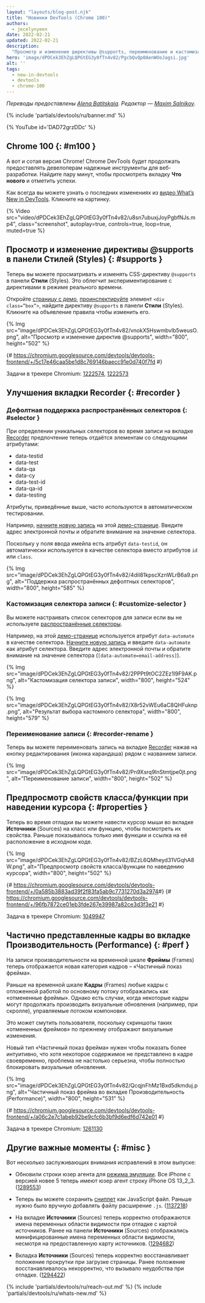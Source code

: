 ```yaml
---
layout: "layouts/blog-post.njk"
title: "Новинки DevTools (Chrome 100)"
authors:
  - jecelynyeen
date: 2022-02-21
updated: 2022-02-21
description:
  "Просмотр и изменение директивы @supports, переименование и кастомизация селектора записи и многое другое."
hero: 'image/dPDCek3EhZgLQPGtEG3y0fTn4v82/PgcbQvQp0AenWOoJagsi.jpg'
alt: ''
tags:
  - new-in-devtools
  - devtools
  - chrome-100
---
```


*Переводы предоставлены [Alena Batitskaia](https://twitter.com/ABatickaya). Редактор — [Maxim Salnikov](https://twitter.com/webmaxru).*

{% include 'partials/devtools/ru/banner.md' %}

{% YouTube id='DAD72grzDDc' %}

<!-- start: translation instructions -->
<!-- + 1. Remove the "draft: true" tag above when submitting PR -->
<!-- + 2. Provide translations under each of the English commented original content -->
<!-- + 3. Translate the "description" tag above -->
<!-- + 4. Translate all the <img> alt text -->
<!-- + 5. Update the whats-new.md file -->
<!-- end: translation instructions -->

<!-- ## Chrome 100  {: #m100 } -->
## Chrome 100  {: #m100 }

<!-- Here’s to the 100th Chrome version! Chrome DevTools will continue to provide reliable tools for developers to build on the web. Take a moment to click around in the **What’s New** tab to celebrate the milestones. -->
А вот и сотая версия Chrome! Chrome DevTools будет продолжать предоставлять девелоперам надежные инструменты для веб-разработки. Найдите пару минут, чтобы просмотреть вкладку **Что нового** и отметить успехи.

<!-- As usual, you can watch the latest [What’s New in DevTools video](https://goo.gle/devtools-youtube) by clicking on the image. -->
Как всегда вы можете узнать о последних изменениях из [видео What’s New in DevTools](https://goo.gle/devtools-youtube). Кликните на картинку.

{% Video src="video/dPDCek3EhZgLQPGtEG3y0fTn4v82/u8sn7ubuxjJoyPgbfNJs.mp4", class="screenshot", autoplay=true, controls=true, loop=true, muted=true %}


<!-- ## View and edit @supports at rules in the Styles pane {: #supports } -->
## Просмотр и изменение директивы @supports в панели Стилей (Styles) {: #supports }

<!-- You can now view and edit the CSS `@supports` at-rules in the **Styles** pane. These changes make it easier to experiment with the at-rules in real time. -->
Теперь вы можете просматривать и изменять CSS-директиву `@supports` в панели **Стили** (Styles). Это облегчит экспериментирование с директивами в режиме реального времени.

<!-- Open this [demo page](https://jec.fyi/demo/at-support), [inspect](/docs/devtools/dom/#inspect) the `<div class=”box”>` element, view the `@supports` at-rules in the **Styles** pane. Click on the rule’s declaration to edit it.  -->
Откройте [страницу с демо](https://jec.fyi/demo/at-support), [проинспектируйте](/docs/devtools/dom/#inspect) элемент `<div class=”box”>`, найдите директиву `@supports` в панели **Стили** (Styles). Кликните на объявление правила чтобы изменить его.

{% Img src="image/dPDCek3EhZgLQPGtEG3y0fTn4v82/vnokX5Hswmbvlb5weusO.png", alt="Просмотр и изменение директив @supports", width="800", height="502" %}

{# https://chromium.googlesource.com/devtools/devtools-frontend/+/5c17e46caa5be1d8c769146baecc91e0d740f7fd #}

Задачи в трекере Chromium: [1222574](https://crbug.com/1222574), [1222573](https://crbug.com/1222573)


<!-- ## Recorder panel improvements {: #recorder } -->
## Улучшения вкладки Recorder {: #recorder }

<!-- ### Support common selectors by default {: #selector } -->
### Дефолтная поддержка распространённых селекторов {: #selector }

<!-- When determining an unique selector during recording, the [Recorder](/docs/devtools/recorder/) panel now automatically prefers elements with the following attributes: -->
При определении уникальных селекторов во время записи на вкладке [Recorder](/docs/devtools/recorder/) предпочтение теперь отдаётся элементам со следующими атрибутами:

- data-testid
- data-test
- data-qa
- data-cy
- data-test-id
- data-qa-id
- data-testing

<!-- The attributes above are common selectors used in test automation.  -->
Атрибуты, приведённые выше, часто используются в автоматическом тестировании.

<!-- For example, [start a new recording](/docs/devtools/recorder/#record) with this [demo page](https://jec.fyi/demo/recorder). Fill in an email address and observe the selector value. -->
Например, [начните новую запись](/docs/devtools/recorder/#record) на этой [демо-странице](https://jec.fyi/demo/recorder). Введите адрес электронной почты и обратите внимание на значение селектора.

<!-- Since the email element has `data-testid` defined, it’s used as the selector automatically instead of the `id` or `class` attributes. -->
Поскольку у поля ввода имейла есть атрибут `data-testid`, он автоматически используется в качестве селектора вместо атрибутов `id` или `class`.

{% Img src="image/dPDCek3EhZgLQPGtEG3y0fTn4v82/4diI81kpscXznWLrB6a9.png", alt="Поддержка распространённых дефолтных селекторов", width="800", height="585" %}


<!-- ### Customize the recording’s selector {: #customize-selector } -->
### Кастомизация селектора записи {: #customize-selector }

<!-- You can customize the selector of a recording if you are not using the [common selectors](/docs/devtools/recorder/#selector). -->
Вы можете настраивать список селекторов для записи если вы не используете [распространённые селекторы](/docs/devtools/recorder/#selector).

<!-- For example, this [demo page](https://jec.fyi/demo/recorder) uses the `data-automate` attribute as the selector. [start a new recording](/docs/devtools/recorder/#record) and enter the `data-automate` as the selector attribute. Fill in an email address and observe the selector value (`[data-automate=email-address]`). -->
Например, на этой [демо-странице](https://jec.fyi/demo/recorder) используется атрибут `data-automate` в качестве селектора. [Начните новую запись](/docs/devtools/recorder/#record) и введите `data-automate` как атрибут селектора. Введите адрес электронной почты и обратите внимание на значение селектора (`[data-automate=email-address]`).

{% Img src="image/dPDCek3EhZgLQPGtEG3y0fTn4v82/2PPPt9tOC2ZEz1l9F9AK.png", alt="Кастомизация селектора записи", width="800", height="524" %}

{% Img src="image/dPDCek3EhZgLQPGtEG3y0fTn4v82/X8r52vWEu6aC8QHFuknp.png", alt="Результат выбора кастомного селектора", width="800", height="579" %}


<!-- ### Rename a recording {: #recorder-rename } -->
### Переименование записи {: #recorder-rename }

<!-- You can now rename a recording in the [Recorder](/docs/devtools/recorder/) panel with the edit button (pencil icon) next to the recording’s title. -->
Теперь вы можете переименовать запись на вкладке [Recorder](/docs/devtools/recorder/) нажав на кнопку редактирования (иконка карандаша) рядом с названием записи.

{% Img src="image/dPDCek3EhZgLQPGtEG3y0fTn4v82/Pn9Xsrq9lnStmtjpe0jt.png", alt="Переименование записи", width="800", height="502" %}


<!-- ## Preview class/function properties on hover {: #properties } -->
## Предпросмотр свойств класса/функции при наведении курсора {: #properties }

<!-- You can now hover over a class or function in the **Sources** panel during debugging to preview its properties. Previously, it only showed the function name and a link to its location in the source code. -->
Теперь во время отладки вы можете навести курсор мыши во вкладке **Источники** (Sources) на класс или функцию, чтобы посмотреть их свойства. Раньше показывалось только имя функции и ссылка на её расположение в исходном коде.

{% Img src="image/dPDCek3EhZgLQPGtEG3y0fTn4v82/BZzL6QMheyd31VGqhA8W.png", alt="Предпросмотр свойств класса/функции по наведению курсора", width="800", height="502" %}

{# https://chromium.googlesource.com/devtools/devtools-frontend/+/0a585b3883ad39f2f83fa5ab9c7731270d3a2974 ​#}
{# https://chromium.googlesource.com/devtools/devtools-frontend/+/96fb7872ce01eb3fde267e39987a82ce3d3f3e21 #}

Задача в трекере Chromium: [1049947](https://crbug.com/1049947)


<!-- ## Partially presented frames in the Performance panel {: #perf } -->
## Частично представленные кадры во вкладке Производительность (Performance) {: #perf }

<!-- Performance recording now displays a new frame category "Partially presented frames" in the **Frames** timeline.  -->
На записи производительности на временной шкале **Фреймы** (Frames) теперь отображается новая категория кадров – «Частичный показ фрейма». 

<!-- Previously, the **Frames** timeline visualizes any frames with delayed main-thread work as "dropped frames". However, there are cases where some frames may still produce visual updates (e.g. scrolling) driven by the compositor thread. -->
Раньше на временной шкале **Кадры** (Frames) любые кадры с отложенной работой по основному потоку отображались как «отмененные фреймы». Однако есть случаи, когда некоторые кадры могут продолжать производить визуальные обновления (например, при скролле), управляемые потоком компоновки.

<!-- This leads to user confusion because the screenshots of these “Dropped frames” are still reflecting visual updates.  -->
Это может смутить пользователя, поскольку скриншоты таких «отмененных фреймов» по прежнему отображают визуальные изменения.

<!-- The new "Partially presented frames" aims to indicate more intuitively that although some content is not presented timely in the frame, but the issue is not so severe as to block visual updates altogether. -->
Новый тип «Частичный показ фрейма» нужен чтобы показать более интуитивно, что хотя некоторое содержимое не представлено в кадре своевременно, проблема не настолько серьезна, чтобы полностью блокировать визуальные обновления.

{% Img src="image/dPDCek3EhZgLQPGtEG3y0fTn4v82/QcqjnFhMz1Bxd5dkmduj.png", alt="Частичный показ фрейма во вкладке Производительность (Performance)", width="800", height="531" %}

{# https://chromium.googlesource.com/devtools/devtools-frontend/+/a06c2e7c1abeb92be9cfc6b3bf9d6edf6d742e01 #}

Задача в трекере Chromium: [1261130](https://crbug.com/1261130)


<!-- ## Miscellaneous highlights {: #misc } -->
## Другие важные моменты {: #misc }

<!-- These are some noteworthy fixes in this release: -->
Вот несколько заслуживающих внимания исправлений в этом выпуске:

<!-- - Updated iPhone user agent strings for [emulated devices](/docs/devtools/device-mode/#device). All iPhone versions after 5 have a user-agent string with iPhone OS 13_2_3. ([1289553](https://crbug.com/1289553)) -->
- Обновили строки юзер агента для [режима эмуляции](/docs/devtools/device-mode/#device). Все iPhone с версией новее 5 теперь имеют юзер агент строку iPhone OS 13_2_3. ([1289553](https://crbug.com/1289553))
<!-- - You can now save [snippet](/docs/devtools/javascript/snippets/) as a JavaScript file directly. Previously, you needed to append `.js` file extension manually. ([1137218](https://crbug.com/1137218)) -->
- Теперь вы можете сохранить [сниппет](/docs/devtools/javascript/snippets/) как JavaScript файл. Раньше нужно было вручную добавлять файлу расширение `.js`. ([1137218](https://crbug.com/1137218))
<!-- - The **Sources** panel now correctly displays scope variable names when debugging with sourcemap. Previously, the **Sources** panel displays minified scope variable names despite sourcemap being provided. ([1294682](https://crbug.com/1294682))  -->
- На вкладке **Источники** (Sources) теперь корректно отображаются имена переменных области видимости при отладке с картой источников. Ранее на панели **Источники** (Sources) отображались минифицированные имена переменных области видимости, несмотря на предоставленную карту источников. ([1294682](https://crbug.com/1294682)) 
<!-- - The **Sources** panel now restores scroll position correctly on page load. Previously, the position was not restored correctly causing inconvenience in debugging. ([1294422](https://crbug.com/1294422))  -->
- Вкладка **Источники** (Sources) теперь корректно восстанавливает положение прокрутки при загрузке страницы. Ранее положение восстанавливалось некорректно, что вызывало неудобства при отладке. ([1294422](https://crbug.com/1294422)) 


{% include 'partials/devtools/ru/reach-out.md' %}
{% include 'partials/devtools/ru/whats-new.md' %}
